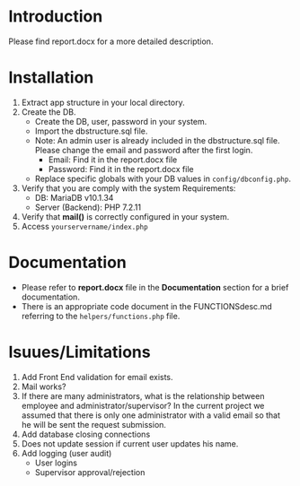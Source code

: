 # Introduction
Please find report.docx for a more detailed description.  
  
# Installation  
1. Extract app structure in your local directory.  
2. Create the DB.  
    * Create the DB, user, password in your system.  
    * Import the dbstructure.sql file.  
    * Note: An admin user is already included in the dbstructure.sql file. Please change the email and password after the first login.  
	    * Email: Find it in the report.docx file
		* Password: Find it in the report.docx file
    * Replace specific globals with your DB values in ```config/dbconfig.php```.  
3. Verify that you are comply with the system Requirements:  
    * DB: MariaDB v10.1.34  
    * Server (Backend): PHP 7.2.11  
4. Verify that __mail()__ is correctly configured in your system.  
5. Access ```yourservername/index.php```  
  
# Documentation  
* Please refer to __report.docx__ file in the __Documentation__ section for a brief documentation.  
* There is an appropriate code document in the FUNCTIONSdesc.md referring to the ```helpers/functions.php``` file.  
  
# Isuues/Limitations  
1. Add Front End validation for email exists.
2. Mail works?
3. If there are many administrators, what is the relationship between employee and administrator/supervisor? In the current project we assumed that there is only one administrator with a valid email so that he will be sent the request submission.
4. Add database closing connections
5. Does not update session if current user updates his name.
6. Add logging (user audit)
   * User logins  
   * Supervisor approval/rejection